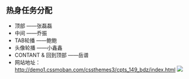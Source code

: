 ## 热身任务分配
- 顶部  				——张磊磊
- 中间  				——乔振
- TAB轮播 				——鲍鲍
- 头像轮播 				——小鑫鑫
- CONTANT & 回到顶部  	——岳谱
- 网站地址：http://demo1.cssmoban.com/cssthemes3/cpts_149_bdz/index.html
![](http://7xrn7f.com1.z0.glb.clouddn.com/16-3-9/46121124.jpg)
